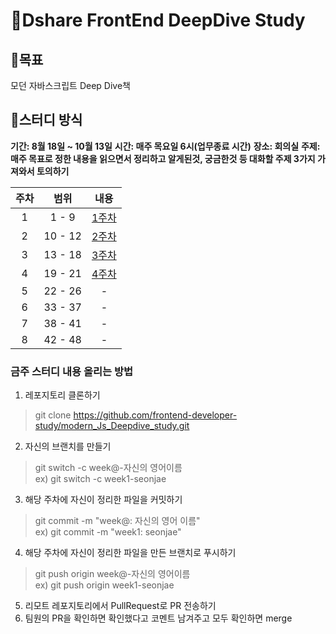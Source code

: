 # 🦎Dshare FrontEnd DeepDive Study

## 🏁목표
모던 자바스크립트 Deep Dive책 


## 🔔스터디 방식


**기간: 8월 18일 ~ 10월 13일**
**시간: 매주 목요일 6시(업무종료 시간)**
**장소: 회의실**
**주제: 매주 목표로 정한 내용을 읽으면서 정리하고 알게된것, 궁금한것 등 대화할 주제 3가지 가져와서 토의하기**


| 주차 | 범위 | 내용| 
|:----:|:-----:|:---:|
|1|1 - 9|[1주차](https://github.com/frontend-developer-study/modern_Js_Deepdive_study/tree/main/1week)|
|2|10 - 12|[2주차](https://github.com/frontend-developer-study/modern_Js_Deepdive_study/tree/main/2week)|
|3|13 - 18|[3주차](https://github.com/frontend-developer-study/modern_Js_Deepdive_study/tree/main/3week)|
|4|19 - 21|[4주차](https://github.com/frontend-developer-study/modern_Js_Deepdive_study/tree/main/4week)|
|5|22 - 26|-|
|6|33 - 37|-|
|7|38 - 41|-|
|8|42 - 48|-|

### 금주 스터디 내용 올리는 방법
1. 레포지토리 클론하기
> git clone https://github.com/frontend-developer-study/modern_Js_Deepdive_study.git  

2. 자신의 브랜치를 만들기
> git switch -c week@-자신의 영어이름  
> ex) git switch -c week1-seonjae  

3. 해당 주차에 자신이 정리한 파일을 커밋하기
> git commit -m "week@: 자신의 영어 이름"  
> ex) git commit -m "week1: seonjae"  

4. 해당 주차에 자신이 정리한 파일을 만든 브랜치로 푸시하기
> git push origin week@-자신의 영어이름  
> ex) git push origin week1-seonjae  

5. 리모트 레포지토리에서 PullRequest로 PR 전송하기
6. 팀원의 PR을 확인하면 확인했다고 코멘트 남겨주고 모두 확인하면 merge
